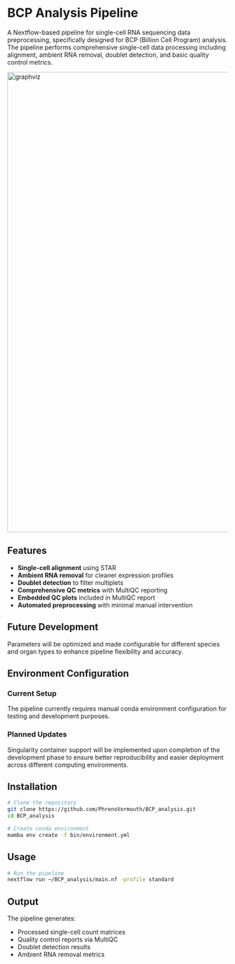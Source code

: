 # BCP Analysis Pipeline

A Nextflow-based pipeline for single-cell RNA sequencing data preprocessing, specifically designed for BCP (Billion Cell Program) analysis. The pipeline performs comprehensive single-cell data processing including alignment, ambient RNA removal, doublet detection, and basic quality control metrics.

<img width="556" height="1049" alt="graphviz" src="https://github.com/user-attachments/assets/9045e386-faab-452a-99ac-b9738fee5bdc" />

## Features

- **Single-cell alignment** using STAR
- **Ambient RNA removal** for cleaner expression profiles
- **Doublet detection** to filter multiplets
- **Comprehensive QC metrics** with MultiQC reporting
- **Embedded QC plots** included in MultiQC report
- **Automated preprocessing** with minimal manual intervention

## Future Development

Parameters will be optimized and made configurable for different species and organ types to enhance pipeline flexibility and accuracy.

## Environment Configuration

### Current Setup
The pipeline currently requires manual conda environment configuration for testing and development purposes. 

### Planned Updates
Singularity container support will be implemented upon completion of the development phase to ensure better reproducibility and easier deployment across different computing environments.

## Installation

```bash
# Clone the repository
git clone https://github.com/PhrenoVermouth/BCP_analysis.git
cd BCP_analysis

# Create conda environment
mamba env create -f bin/environment.yml
```

## Usage

```bash
# Run the pipeline
nextflow run ~/BCP_analysis/main.nf -profile standard
```

## Output

The pipeline generates:
- Processed single-cell count matrices
- Quality control reports via MultiQC
- Doublet detection results
- Ambient RNA removal metrics
